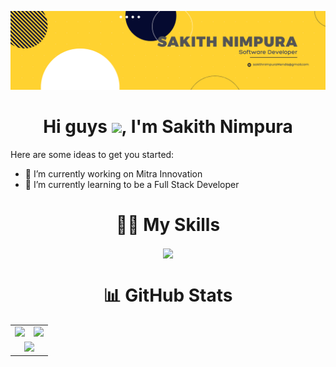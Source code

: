 ![setup-wireframe](https://github.com/Sakith2820/Sakith2820/blob/main/Yellow%20and%20Blue%20Bold%20Geometric%20Software%20Developer%20LinkedIn%20Banner.png)

<h1 align="center">Hi guys <img src="https://media.giphy.com/media/hvRJCLFzcasrR4ia7z/giphy.gif" width="30px"/>, I'm Sakith Nimpura</h1>

Here are some ideas to get you started:

- 🔭 I’m currently working on Mitra Innovation
- 🌱 I’m currently learning to be a Full Stack Developer

<h1 align="center"> 🤹‍♂️ My Skills</h1>

<div  style="padding:10">
  <p align="center " >
  <a href="https://skillicons.dev">
    <img src="https://skillicons.dev/icons?i=github,git,java,kotlin,html,css,react,typescript,js,bootstrap,spring,python,androidstudio,vscode,idea,figma,windows,selenium,neon" align="center" />
  </a>
</p>
</div>

<h1 align="center"> 📊 GitHub Stats </h1>
<div align="center">
  <table>
    <tr>
      <td><img src="https://github-readme-stats.vercel.app/api?username=Sakith2820&show_icons=true&theme=radical" width="400" /></td>
      <td><img src="https://github-readme-streak-stats.herokuapp.com/?user=Sakith2820&theme=radical" width="420" /></td>
    </tr>
    <tr>
      <td colspan="2" align="center">
        <img src="https://github-readme-stats.vercel.app/api/top-langs/?username=Sakith2820&layout=compact&theme=radical" width="400" />
      </td>
    </tr>

  </table>
</div>







  


